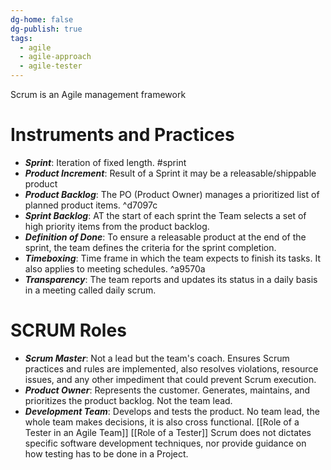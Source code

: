 ```yaml
---
dg-home: false
dg-publish: true
tags:
  - agile
  - agile-approach
  - agile-tester
---
```

Scrum is an Agile management framework
# Instruments and Practices
- ***Sprint***: Iteration of fixed length. #sprint 
- ***Product Increment***: Result of a Sprint it may be a releasable/shippable product
- ***Product Backlog***: The PO (Product Owner) manages a prioritized list of planned product items. ^d7097c
- ***Sprint Backlog***: AT the start of each sprint the Team selects a set of high priority items from the product backlog.
- ***Definition of Done***: To ensure a releasable product at the end of the sprint, the team defines the criteria for the sprint completion.
- ***Timeboxing***: Time frame in which the team expects to finish its tasks. It also applies to meeting schedules. ^a9570a
- ***Transparency***: The team reports and updates its status in a daily basis in a meeting called daily scrum. 
# SCRUM Roles
- ***Scrum Master***: Not a lead but the team's coach. Ensures Scrum practices and rules are implemented, also resolves violations, resource issues, and any other impediment that could prevent Scrum execution.
- ***Product Owner***: Represents the customer. Generates, maintains, and prioritizes the product backlog. Not the team lead.
- ***Development Team***: Develops and tests the product. No team lead, the whole team makes decisions, it is also cross functional. [[Role of a Tester in an Agile Team]] [[Role of a Tester]]
Scrum does not dictates specific software development techniques, nor provide guidance on how testing has to be done in a Project.
